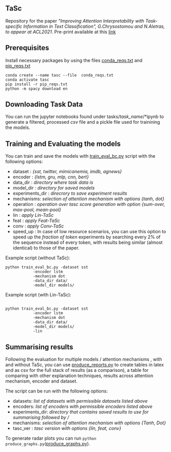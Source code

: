 ## TaSc

Repository for the paper *"Improving Attention Interpretability with Task-specific Information in Text Classification", G.Chrysostomou and N.Aletras, to appear at ACL2021*. Pre-print available at this [link](https://arxiv.org/pdf/2105.02657.pdf)

## Prerequisites

Install necessary packages by using the files  [conda_reqs.txt](https://github.com/GChrysostomou/tasc/blob/master/conda_reqs.txt) and  [pip_reqs.txt](https://github.com/GChrysostomou/tasc/blob/master/pip_reqs.txt)  

```
conda create --name tasc --file  conda_reqs.txt
conda activate tasc
pip install -r pip_reqs.txt
python -m spacy download en
```

## Downloading Task Data
You can run the jupyter notebooks found under tasks/*task_name*/\*ipynb to generate a filtered, processed *csv* file and a pickle file used for trainining the models.

## Training and Evaluating the models

You can train and save the models with [train_eval_bc.py](https://github.com/GChrysostomou/tasc/blob/master/train_eval_bc.py) script with the following options:

* dataset : *{sst, twitter, mimicanemia, imdb, agnews}*
* encoder : *{lstm, gru, mlp, cnn, bert}* 
* data_dir : *directory where task data is* 
* model_dir : *directory for saved models*
* experiments_dir : *direcrory to save experiment results* 
* mechanisms: *selection of attention mechanism with options {tanh, dot}*
* operation : *operation over tasc score generation with option {sum-over, max-pool, mean-pool}*
* lin : *apply Lin-TaSc*
* feat : *apply Feat-TaSc*
* conv : *apply Conv-TaSc*
* speed_up : In case of low resource scenarios, you can use this option to speed up the *fraction of token* experiments by searching every 2% of the sequence instead of every token, with results being similar (almost identical) to those of the paper.

Example script (without TaSc):

``` 
python train_eval_bc.py -dataset sst 
			-encoder lstm 
			-mechanism dot 
			-data_dir data/ 
			-model_dir models/ 
```

Example script (with Lin-TaSc):

```

python train_eval_bc.py -dataset sst 
			-encoder lstm 
			-mechanism dot 
			-data_dir data/ 
			-model_dir models/ 
			-lin
```

## Summarising results

Following the evaluation for multiple models / attention mechanisms , with and without TaSc, you can use [produce_reports.py](https://github.com/GChrysostomou/tasc/blob/master/produce_reports.py) to create tables in latex and as csv for the full stack of results (as a comparison), a table for comparing with other explanation techniques, results across attention mechanism, encoder and dataset. 

The script can be run with the following options:

* datasets: *list of datasets with permissible datasets listed above*
* encoders: *list of encoders with permissible encoders listed above*
* experiments_dir: *directory that contains saved results to use for summarising followed by /*
* mechanisms: *selection of attention mechanism with options {Tanh, Dot}*
* tasc_ver : *tasc version with options {lin, feat, conv}*

To generate radar plots you can run ```python produce_graphs.py```([produce_graphs.py](https://github.com/GChrysostomou/tasc/blob/master/produce_graphs.py)).

